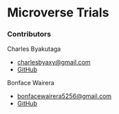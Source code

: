 # Microverse Trials

### Contributors

Charles Byakutaga

- charlesbyaxy@gmail.com
- [GitHub](https://github.com/Byaxy)

Bonface Wairera

- bonfacewairera5256@gmail.com
- [GitHub](https://github.com/Byaxy)
